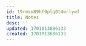 ```yaml
---
id: t9rmsm89hf9plq0tdwrlywf
title: Notes
desc: ''
updated: 1701013686133
created: 1701013686133
---
```

